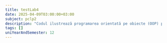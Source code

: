 ```yaml
---
title: testLab4
date: 2025-04-09T03:00:00+03:00
subject: pclp2
description: "Codul ilustrează programarea orientată pe obiecte (OOP) prin clasa `Romb`, calculând perimetrul și aria unui romb folosind formule matematice bazate pe diagonale, demonstrând încapsularea și metode."
tags: []
uniYearAndSemester: 12
---
```


